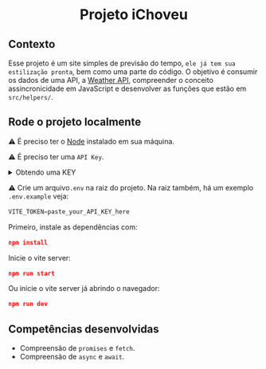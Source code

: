 # <p align="center">Projeto iChoveu</p>

## Contexto

Esse projeto é um site simples de previsão do tempo, `ele já tem sua estilização pronta`, bem como uma parte do código. O objetivo é consumir os dados de uma API, a [Weather API](https://www.weatherapi.com/), compreender o conceito assincronicidade em JavaScript e desenvolver as funções que estão em `src/helpers/`.

## Rode o projeto localmente

⚠️ É preciso ter o [Node](https://nodejs.org/en) instalado em sua máquina.

⚠️ É preciso ter uma `API Key`.

<details> <br>

<summary>Obtendo uma KEY</summary>

Crie uma conta no [Weather API](https://www.weatherapi.com/signup.aspx) para ter uma `API Key`.

![alt text](image-1.png)

</details>

⚠️ Crie um arquivo`.env` na raiz do projeto. Na raiz também, há um exemplo `.env.example` veja:

```Typescript
VITE_TOKEN=paste_your_API_KEY_here
```

Primeiro, instale as dependências com:

```JSON
npm install
```

Inicie o vite server:

```JSON
npm run start
```

Ou inicie o vite server já abrindo o navegador:

```JSON
npm run dev
```

## Competências desenvolvidas

- Compreensão de `promises` e `fetch`.
- Compreensão de `async` e `await`.
